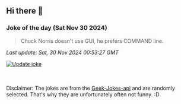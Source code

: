 ## Hi there 👋

### Joke of the day (Sat Nov 30 2024)
<!-- joke -->
>Chuck Norris doesn't use GUI, he prefers COMMAND line.
<!-- /joke -->

*Last update: Sat, 30 Nov 2024 00:53:27 GMT*

[![Update joke](https://github.com/nclskfm/nclskfm/actions/workflows/joke.yml/badge.svg)](https://github.com/nclskfm/nclskfm/actions/workflows/joke.yml)

<br><br>
Disclaimer: The jokes are from the [Geek-Jokes-api](https://github.com/sameerkumar18/geek-joke-api) and are randomly selected. That's why they are unfortunately often not funny. :D
